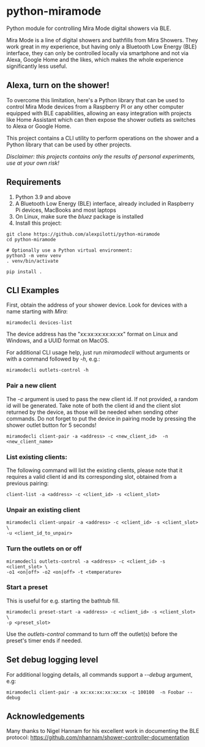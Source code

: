 # python-miramode

Python module for controlling Mira Mode digital showers via BLE.

Mira Mode is a line of digital showers and bathfills from Mira Showers. They
work great in my experience, but having only a Bluetooth Low Energy (BLE)
interface, they can only be controlled locally via smartphone and not via
Alexa, Google Home and the likes, which makes the whole experience
significantly less useful.

## Alexa, turn on the shower!

To overcome this limitation, here's a Python library that can be used to
control Mira Mode devices from a Raspberry PI or any other computer equipped
with BLE capabilities, allowing an easy integration with projects like
Home Assistant which can then expose the shower outlets as switches to
Alexa or Google Home.

This project contains a CLI utility to perform operations on the shower and
a Python library that can be used by other projects.

*Disclaimer: this projects contains only the results of personal experiments,
use at your own risk!*

## Requirements

1. Python 3.9 and above
2. A Bluetooth Low Energy (BLE) interface, already included in Raspberry Pi
devices, MacBooks and most laptops
3. On Linux, make sure the _bluez_ package is installed
4. Install this project:

```console
git clone https://github.com/alexpilotti/python-miramode
cd python-miramode

# Optionally use a Python virtual environment:
python3 -m venv venv
. venv/bin/activate

pip install .
```

## CLI Examples

First, obtain the address of your shower device. Look for devices with a name
starting with *Mira*:

```console
miramodecli devices-list
```

The device address has the "xx:xx:xx:xx:xx:xx" format on Linux and Windows,
and a UUID format on MacOS.

For additional CLI usage help, just run _miramodecli_ without arguments or
with a command followed by _-h_, e.g.:

```console
miramodecli outlets-control -h
```

### Pair a new client

The _-c_ argument is used to pass the new client id. If not provided, a random
id will be generated. Take note of both the client id and the client slot
returned by the device, as those will be needed when sending other commands.
Do not forget to put the device in pairing mode by pressing the shower outlet
button for 5 seconds!

```console
miramodecli client-pair -a <address> -c <new_client_id>  -n <new_client_name>
```

### List existing clients:

The following command will list the existing clients, please note that it
requires a valid client id and its corresponding slot, obtained from a
previous pairing:

```console
client-list -a <address> -c <client_id> -s <client_slot>
```

### Unpair an existing client

```console
miramodecli client-unpair -a <address> -c <client_id> -s <client_slot> \
-u <client_id_to_unpair>
```

### Turn the outlets on or off

```console
miramodecli outlets-control -a <address> -c <client_id> -s <client_slot> \
-o1 <on|off> -o2 <on|off> -t <temperature>
```

### Start a preset

This is useful for e.g. starting the bathtub fill.

```console
miramodecli preset-start -a <address> -c <client_id> -s <client_slot> \
-p <preset_slot>
```

Use the _outlets-control_ command to turn off the outlet(s) before the
preset's timer ends if needed.

## Set debug logging level

For additional logging details, all commands support a _--debug_ argument, e.g:

```console
miramodecli client-pair -a xx:xx:xx:xx:xx:xx -c 100100  -n Foobar --debug
```

## Acknowledgements

Many thanks to Nigel Hannam for his excellent work in documenting the BLE
protocol: https://github.com/nhannam/shower-controller-documentation
